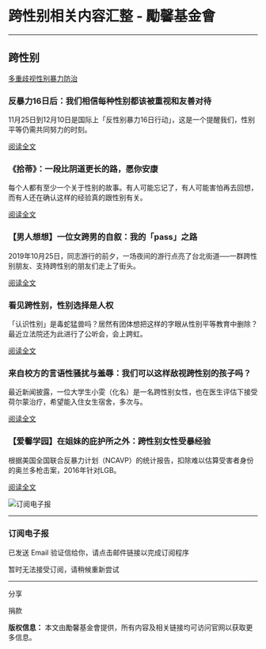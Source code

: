 # 跨性别相关内容汇整 - 勵馨基金會

---

## 跨性别

[多重歧视性别暴力防治](https://www.goh.org.tw/perspectives-category/multiple-discrimination-and-gender-violence-prevention-center/)

### 反暴力16日后：我们相信每种性别都该被重视和友善对待

11月25日到12月10日是国际上「反性别暴力16日行动」，这是一个提醒我们，性别平等仍需共同努力的时刻。 

[阅读全文](https://www.goh.org.tw/perspectives/16-days-of-activism/)

### 《拾蒂》：一段比阴道更长的路，愿你安康

每个人都有至少一个关于性别的故事。有人可能忘记了，有人可能害怕再去回想，而有人还在确认这样的经验真的跟性别有关。

[阅读全文](https://www.goh.org.tw/perspectives/story-shidi/)

### 【男人想想】一位女跨男的自叙：我的「pass」之路

2019年10月25日，同志游行的前夕，一场夜间的游行点亮了台北街道──一群跨性别朋友、支持跨性别的朋友们走上了街头。

[阅读全文](https://www.goh.org.tw/perspectives/transgender-confessions/)

### 看见跨性别，性别选择是人权

「认识性别」是毒蛇猛兽吗？居然有团体想把这样的字眼从性别平等教育中删除？最近立法院还为此进行了公听会，会上跨虹。

[阅读全文](https://www.goh.org.tw/perspectives/gender-selection-is-a-human-right/)

### 来自校方的言语性骚扰与羞辱：我们可以这样敌视跨性别的孩子吗？

最近新闻披露，一位大学生小雯（化名）是一名跨性别女性，也在医生评估下接受荷尔蒙治疗，希望能入住女生宿舍，多次与。

[阅读全文](https://www.goh.org.tw/perspectives/school-verbal-sexual-harassment/)

### 【爱馨学园】在姐妹的庇护所之外：跨性别女性受暴经验

根据美国全国联合反暴力计划（NCAVP）的统计报告，扣除难以估算受害者身份的奥兰多枪击案，2016年针对LGB。

[阅读全文](https://www.goh.org.tw/perspectives/%e3%80%90%e6%84%9b%e9%a6%a8%e5%ad%b8%e5%9c%92%e3%80%91%e5%9c%a8%e5%a7%8a%e5%a6%b9%e7%9a%84%e5%ba%87%e8%ad%b7%e6%89%80%e4%b9%8b%e5%a4%96%ef%bc%9a%e8%b7%a8%e6%80%a7%e5%88%a5%e5%a5%b3%e6%80%a7%e5%8f%97/)

![订阅电子报](https://www.goh.org.tw/wp-content/uploads/每一頁都有_電子報的製作檔案OL.svg)

---

### 订阅电子报

已发送 Email 验证信给你，请点击邮件链接以完成订阅程序

暂时无法接受订阅，请稍候重新尝试

---

分享

捐款

**版权信息：** 本文由勵馨基金會提供，所有内容及相关链接均可访问官网以获取更多信息。